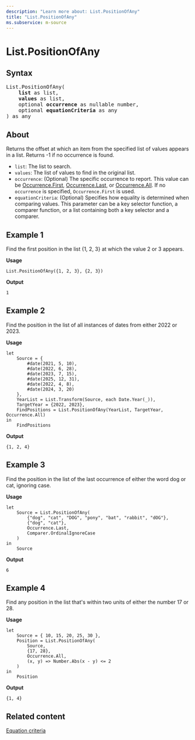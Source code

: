 ```yaml
---
description: "Learn more about: List.PositionOfAny"
title: "List.PositionOfAny"
ms.subservice: m-source
---
```

# List.PositionOfAny

## Syntax

<pre>
List.PositionOfAny(
    <b>list</b> as list,
    <b>values</b> as list,
    optional <b>occurrence</b> as nullable number,
    optional <b>equationCriteria</b> as any
) as any
</pre>
  
## About

Returns the offset at which an item from the specified list of values appears in a list. Returns -1 if no occurrence is found.

* `list`: The list to search.
* `values`: The list of values to find in the original list.
* `occurrence`: (Optional) The specific occurrence to report. This value can be [Occurrence.First](occurrence-first.md), [Occurrence.Last](occurrence-last.md), or [Occurrence.All](occurrence-all.md). If no `occurrence` is specified, `Occurrence.First` is used.
* `equationCriteria`: (Optional) Specifies how equality is determined when comparing values. This parameter can be a key selector function, a comparer function, or a list containing both a key selector and a comparer.

## Example 1

Find the first position in the list {1, 2, 3} at which the value 2 or 3 appears.

**Usage**

```powerquery-m
List.PositionOfAny({1, 2, 3}, {2, 3})
```

**Output**

`1`

## Example 2

Find the position in the list of all instances of dates from either 2022 or 2023.

**Usage**

```powerquery-m
let
    Source = {
        #date(2021, 5, 10),
        #date(2022, 6, 28),
        #date(2023, 7, 15),
        #date(2025, 12, 31),
        #date(2022, 4, 8),
        #date(2024, 3, 20)
    },
    YearList = List.Transform(Source, each Date.Year(_)),
    TargetYear = {2022, 2023},
    FindPositions = List.PositionOfAny(YearList, TargetYear, Occurrence.All)
in
    FindPositions
```

**Output**

`{1, 2, 4}`

## Example 3

Find the position in the list of the last occurrence of either the word dog or cat, ignoring case.

**Usage**

```powerquery-m
let
    Source = List.PositionOfAny(
        {"dog", "cat", "DOG", "pony", "bat", "rabbit", "dOG"}, 
        {"dog", "cat"}, 
        Occurrence.Last, 
        Comparer.OrdinalIgnoreCase
    )
in
    Source
```

**Output**

`6`

## Example 4

Find any position in the list that's within two units of either the number 17 or 28.

**Usage**

```powerquery-m
let
    Source = { 10, 15, 20, 25, 30 },
    Position = List.PositionOfAny(
        Source, 
        {17, 28},
        Occurrence.All, 
        (x, y) => Number.Abs(x - y) <= 2
    )
in
    Position
```

**Output**

`{1, 4}`

## Related content

[Equation criteria](list-functions.md#equation-criteria)
